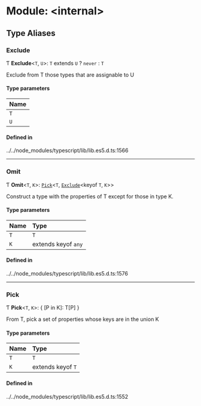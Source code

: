 # Module: <internal\>

## Type Aliases

### Exclude

Ƭ **Exclude**<`T`, `U`\>: `T` extends `U` ? `never` : `T`

Exclude from T those types that are assignable to U

#### Type parameters

| Name |
| :------ |
| `T` |
| `U` |

#### Defined in

../../node_modules/typescript/lib/lib.es5.d.ts:1566

___

### Omit

Ƭ **Omit**<`T`, `K`\>: [`Pick`](server_player_inventory__internal_.md#Pick)<`T`, [`Exclude`](server_player_inventory__internal_.md#Exclude)<keyof `T`, `K`\>\>

Construct a type with the properties of T except for those in type K.

#### Type parameters

| Name | Type |
| :------ | :------ |
| `T` | `T` |
| `K` | extends keyof `any` |

#### Defined in

../../node_modules/typescript/lib/lib.es5.d.ts:1576

___

### Pick

Ƭ **Pick**<`T`, `K`\>: { [P in K]: T[P] }

From T, pick a set of properties whose keys are in the union K

#### Type parameters

| Name | Type |
| :------ | :------ |
| `T` | `T` |
| `K` | extends keyof `T` |

#### Defined in

../../node_modules/typescript/lib/lib.es5.d.ts:1552
